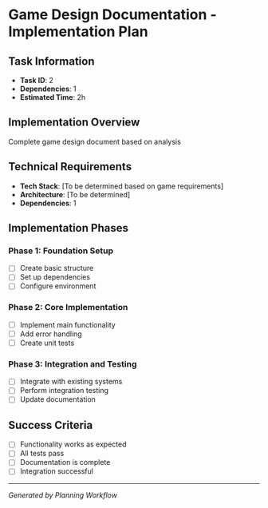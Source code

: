 # Game Design Documentation - Implementation Plan

## Task Information
- **Task ID**: 2
- **Dependencies**: 1
- **Estimated Time**: 2h

## Implementation Overview
Complete game design document based on analysis

## Technical Requirements
- **Tech Stack**: [To be determined based on game requirements]
- **Architecture**: [To be determined]
- **Dependencies**: 1

## Implementation Phases

### Phase 1: Foundation Setup
- [ ] Create basic structure
- [ ] Set up dependencies
- [ ] Configure environment

### Phase 2: Core Implementation
- [ ] Implement main functionality
- [ ] Add error handling
- [ ] Create unit tests

### Phase 3: Integration and Testing
- [ ] Integrate with existing systems
- [ ] Perform integration testing
- [ ] Update documentation

## Success Criteria
- [ ] Functionality works as expected
- [ ] All tests pass
- [ ] Documentation is complete
- [ ] Integration successful

---
*Generated by Planning Workflow*